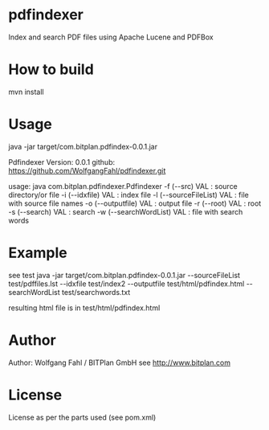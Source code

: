 pdfindexer
==========

Index and search PDF files using Apache Lucene and PDFBox

# How to build
mvn install

# Usage
java -jar target/com.bitplan.pdfindex-0.0.1.jar 

Pdfindexer Version: 0.0.1
 github: https://github.com/WolfgangFahl/pdfindexer.git

  usage: java com.bitplan.pdfindexer.Pdfindexer
 -f (--src) VAL            : source directory/or file
 -i (--idxfile) VAL        : index file
 -l (--sourceFileList) VAL : file with source file names
 -o (--outputfile) VAL     : output file
 -r (--root) VAL           : root
 -s (--search) VAL         : search
 -w (--searchWordList) VAL : file with search words

 
# Example
see test
java -jar target/com.bitplan.pdfindex-0.0.1.jar --sourceFileList test/pdffiles.lst --idxfile test/index2 --outputfile test/html/pdfindex.html --searchWordList test/searchwords.txt 

resulting html file is in test/html/pdfindex.html

# Author
Author: Wolfgang Fahl / BITPlan GmbH
see http://www.bitplan.com

# License
License as per the parts used (see pom.xml)
